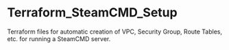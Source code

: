 # Terraform_SteamCMD_Setup
Terraform files for automatic creation of VPC, Security Group, Route Tables, etc. for running a SteamCMD server. 
